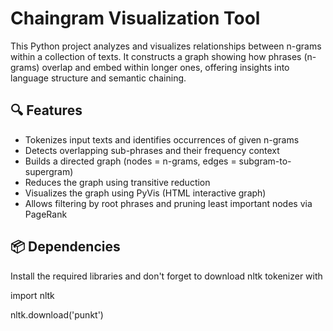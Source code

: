 # Chaingram Visualization Tool

This Python project analyzes and visualizes relationships between n-grams within a collection of texts. It constructs a graph showing how phrases (n-grams) overlap and embed within longer ones, offering insights into language structure and semantic chaining.

## 🔍 Features

- Tokenizes input texts and identifies occurrences of given n-grams
- Detects overlapping sub-phrases and their frequency context
- Builds a directed graph (nodes = n-grams, edges = subgram-to-supergram)
- Reduces the graph using transitive reduction
- Visualizes the graph using PyVis (HTML interactive graph)
- Allows filtering by root phrases and pruning least important nodes via PageRank

## 📦 Dependencies

Install the required libraries and don't forget to download nltk tokenizer with

import nltk

nltk.download('punkt') 
